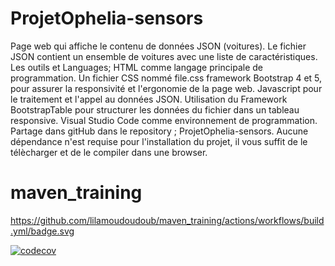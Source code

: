 # ProjetOphelia-sensors
Page web qui affiche le contenu de données JSON (voitures).
Le fichier JSON contient un ensemble de voitures avec une liste de caractéristiques.
Les outils et Languages;
HTML comme langage principale de programmation.
Un fichier CSS nommé file.css
framework Bootstrap 4 et 5, pour assurer la responsivité et l'ergonomie de la page web. 
Javascript pour le traitement et l'appel au données JSON.
Utilisation du Framework BootstrapTable pour structurer les données du fichier dans un tableau responsive.
Visual Studio Code comme environnement de programmation.
Partage dans gitHub dans le repository ; ProjetOphelia-sensors.
Aucune dépendance n'est requise pour l'installation du projet, il vous suffit de le télècharger et de le compiler dans une browser.
# maven_training
https://github.com/lilamoudoudoub/maven_training/actions/workflows/build.yml/badge.svg

[![codecov](https://codecov.io/gh/lilamoudoudoub/maven_training/branch/main/graph/badge.svg?token=OV6F6Z0WYK)](https://codecov.io/gh/lilamoudoudoub/maven_training)

